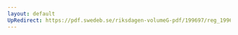 ```yaml
---
layout: default
UpRedirect: https://pdf.swedeb.se/riksdagen-volumeG-pdf/199697/reg_199697/reg_199697_0320.pdf
---
```

